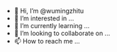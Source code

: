- 👋 Hi, I’m @wumingzhitu
- 👀 I’m interested in ...
- 🌱 I’m currently learning ...
- 💞️ I’m looking to collaborate on ...
- 📫 How to reach me ...

<!---
wumingzhitu/wumingzhitu is a ✨ special ✨ repository because its `README.md` (this file) appears on your GitHub profile.
You can click the Preview link to take a look at your changes.
--->
